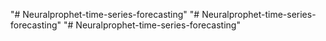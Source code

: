 "# Neuralprophet-time-series-forecasting" 
"# Neuralprophet-time-series-forecasting" 
"# Neuralprophet-time-series-forecasting" 

